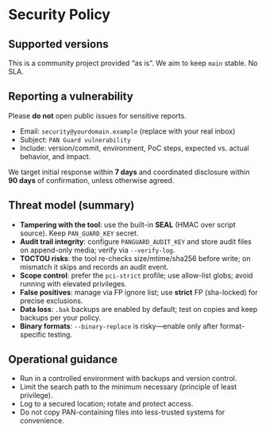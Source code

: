 # Security Policy

## Supported versions
This is a community project provided “as is”. We aim to keep `main` stable. No SLA.

## Reporting a vulnerability
Please **do not** open public issues for sensitive reports.
- Email: `security@yourdomain.example` (replace with your real inbox)
- Subject: `PAN Guard vulnerability`
- Include: version/commit, environment, PoC steps, expected vs. actual behavior, and impact.

We target initial response within **7 days** and coordinated disclosure within **90 days** of confirmation, unless otherwise agreed.

## Threat model (summary)
- **Tampering with the tool**: use the built-in **SEAL** (HMAC over script source). Keep `PAN_GUARD_KEY` secret.
- **Audit trail integrity**: configure `PANGUARD_AUDIT_KEY` and store audit files on append-only media; verify via `--verify-log`.
- **TOCTOU risks**: the tool re-checks size/mtime/sha256 before write; on mismatch it skips and records an audit event.
- **Scope control**: prefer the `pci-strict` profile; use allow-list globs; avoid running with elevated privileges.
- **False positives**: manage via FP ignore list; use **strict** FP (sha-locked) for precise exclusions.
- **Data loss**: `.bak` backups are enabled by default; test on copies and keep backups per your policy.
- **Binary formats**: `--binary-replace` is risky—enable only after format-specific testing.

## Operational guidance
- Run in a controlled environment with backups and version control.
- Limit the search path to the minimum necessary (principle of least privilege).
- Log to a secured location; rotate and protect access.
- Do not copy PAN-containing files into less-trusted systems for convenience.
